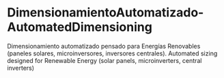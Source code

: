 # DimensionamientoAutomatizado-AutomatedDimensioning
Dimensionamiento automatizado pensado para Energías Renovables (paneles solares, microinversores, inversores centrales). Automated sizing designed for Renewable Energy (solar panels, microinverters, central inverters)
